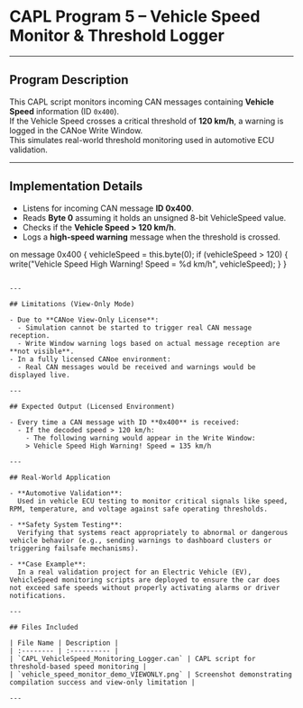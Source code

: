 
# CAPL Program 5 – Vehicle Speed Monitor & Threshold Logger

---

## Program Description

This CAPL script monitors incoming CAN messages containing **Vehicle Speed** information (ID `0x400`).  
If the Vehicle Speed crosses a critical threshold of **120 km/h**, a warning is logged in the CANoe Write Window.  
This simulates real-world threshold monitoring used in automotive ECU validation.

---

## Implementation Details

- Listens for incoming CAN message **ID 0x400**.
- Reads **Byte 0** assuming it holds an unsigned 8-bit VehicleSpeed value.
- Checks if the **Vehicle Speed > 120 km/h**.
- Logs a **high-speed warning** message when the threshold is crossed.

on message 0x400
{
    vehicleSpeed = this.byte(0);
    if (vehicleSpeed > 120)
    {
        write("Vehicle Speed High Warning! Speed = %d km/h", vehicleSpeed);
    }
}
```

---

## Limitations (View-Only Mode)

- Due to **CANoe View-Only License**:
  - Simulation cannot be started to trigger real CAN message reception.
  - Write Window warning logs based on actual message reception are **not visible**.
- In a fully licensed CANoe environment:
  - Real CAN messages would be received and warnings would be displayed live.

---

## Expected Output (Licensed Environment)

- Every time a CAN message with ID **0x400** is received:
  - If the decoded speed > 120 km/h:
    - The following warning would appear in the Write Window:
    > Vehicle Speed High Warning! Speed = 135 km/h

---

## Real-World Application

- **Automotive Validation**:  
  Used in vehicle ECU testing to monitor critical signals like speed, RPM, temperature, and voltage against safe operating thresholds.

- **Safety System Testing**:  
  Verifying that systems react appropriately to abnormal or dangerous vehicle behavior (e.g., sending warnings to dashboard clusters or triggering failsafe mechanisms).

- **Case Example**:  
  In a real validation project for an Electric Vehicle (EV), VehicleSpeed monitoring scripts are deployed to ensure the car does not exceed safe speeds without properly activating alarms or driver notifications.

---

## Files Included

| File Name | Description |
| :-------- | :---------- |
| `CAPL_VehicleSpeed_Monitoring_Logger.can` | CAPL script for threshold-based speed monitoring |
| `vehicle_speed_monitor_demo_VIEWONLY.png` | Screenshot demonstrating compilation success and view-only limitation |

---
